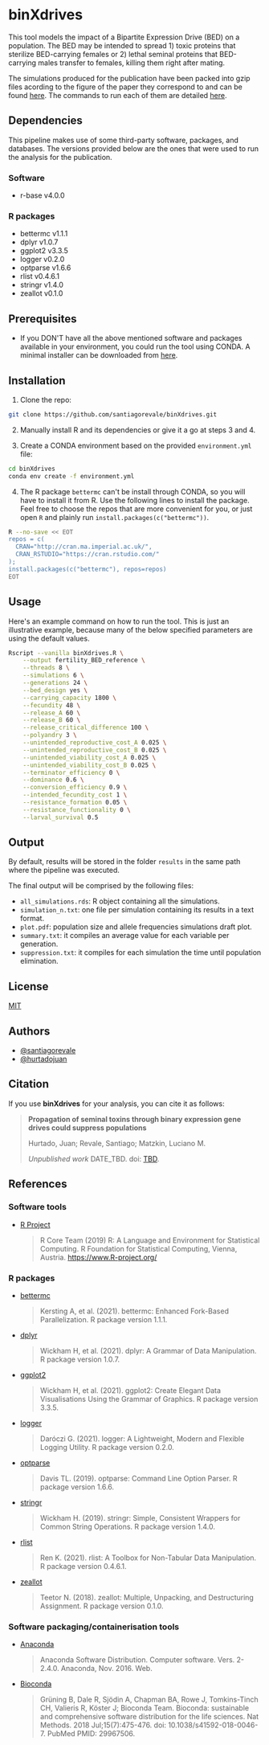 # binXdrives

This tool models the impact of a Bipartite Expression Drive (BED) on a population. The BED may be intended to spread 1) toxic proteins that sterilize BED-carrying females or 2) lethal seminal proteins that BED-carrying males transfer to females, killing them right after mating.

The simulations produced for the publication have been packed into gzip files acording to the figure of the paper they correspond to and can be found [here](simulations/paper/). The commands to run each of them are detailed [here](simulations.md).


## Dependencies

This pipeline makes use of some third-party software, packages, and databases. The versions provided below are the ones that were used to run the analysis for the publication.

### Software

- r-base v4.0.0

### R packages

- bettermc v1.1.1
- dplyr v1.0.7
- ggplot2 v3.3.5
- logger v0.2.0
- optparse v1.6.6
- rlist v0.4.6.1 
- stringr v1.4.0
- zeallot v0.1.0


## Prerequisites

- If you DON'T have all the above mentioned software and packages available in your environment, you could run the tool using CONDA. A minimal installer can be downloaded from [here](https://docs.conda.io/en/latest/miniconda.html).


## Installation

1. Clone the repo:

```bash
git clone https://github.com/santiagorevale/binXdrives.git
```

2. Manually install R and its dependencies or give it a go at steps 3 and 4.

3. Create a CONDA environment based on the provided `environment.yml` file:

```bash
cd binXdrives
conda env create -f environment.yml
```

4. The R package `bettermc` can't be install through CONDA, so you will have to install it from R. Use the following lines to install the package. Feel free to choose the repos that are more convenient for you, or just open `R` and plainly run `install.packages(c("bettermc"))`.

```bash
R --no-save << EOT
repos = c(
  CRAN="http://cran.ma.imperial.ac.uk/",
  CRAN_RSTUDIO="https://cran.rstudio.com/"
);
install.packages(c("bettermc"), repos=repos)
EOT
```

## Usage

Here's an example command on how to run the tool. This is just an illustrative example, because many of the below specified parameters are using the default values.

```bash
Rscript --vanilla binXdrives.R \
    --output fertility_BED_reference \
    --threads 8 \
    --simulations 6 \
    --generations 24 \
    --bed_design yes \
    --carrying_capacity 1800 \
    --fecundity 48 \
    --release_A 60 \
    --release_B 60 \
    --release_critical_difference 100 \
    --polyandry 3 \
    --unintended_reproductive_cost_A 0.025 \
    --unintended_reproductive_cost_B 0.025 \
    --unintended_viability_cost_A 0.025 \
    --unintended_viability_cost_B 0.025 \
    --terminator_efficiency 0 \
    --dominance 0.6 \
    --conversion_efficiency 0.9 \
    --intended_fecundity_cost 1 \
    --resistance_formation 0.05 \
    --resistance_functionality 0 \
    --larval_survival 0.5
```


## Output

By default, results will be stored in the folder `results` in the same path where the pipeline was executed.

The final output will be comprised by the following files:

- `all_simulations.rds`: R object containing all the simulations.
- `simulation_n.txt`: one file per simulation containing its results in a text format.
- `plot.pdf`: population size and allele frequencies simulations draft plot.
- `summary.txt`: it compiles an average value for each variable per generation.
- `suppression.txt`: it compiles for each simulation the time until population elimination.


## License

[MIT](LICENSE)


## Authors

- [@santiagorevale](https://github.com/santiagorevale)
- [@hurtadojuan](https://github.com/hurtadojuan)


## Citation

If you use **binXdrives** for your analysis, you can cite it as follows:

> **Propagation of seminal toxins through binary expression gene drives could suppress populations**
>
> Hurtado, Juan; Revale, Santiago; Matzkin, Luciano M.
>
> _Unpublished work_ DATE_TBD. doi: [TBD]().


## References

### Software tools

* [R Project](https://www.r-project.org/)
    > R Core Team (2019) R: A Language and Environment for Statistical Computing. R Foundation for Statistical Computing, Vienna, Austria. https://www.R-project.org/

### R packages

* [bettermc](https://cran.r-project.org/package=bettermc)
    > Kersting A, et al. (2021). bettermc: Enhanced Fork-Based Parallelization. R package version 1.1.1.

* [dplyr](https://cran.r-project.org/package=dplyr)
    > Wickham H, et al. (2021). dplyr: A Grammar of Data Manipulation. R package version 1.0.7.

* [ggplot2](https://cran.r-project.org/package=ggplot2)
    > Wickham H, et al. (2021). ggplot2: Create Elegant Data Visualisations Using the Grammar of Graphics. R package version 3.3.5.

* [logger](https://cran.r-project.org/package=logger)
    > Daróczi G. (2021). logger: A Lightweight, Modern and Flexible Logging Utility. R package version 0.2.0.

* [optparse](https://CRAN.R-project.org/package=optparse)
    > Davis TL. (2019). optparse: Command Line Option Parser. R package version 1.6.6.

* [stringr](https://CRAN.R-project.org/package=stringr)
    > Wickham H. (2019). stringr: Simple, Consistent Wrappers for Common String Operations. R package version 1.4.0.

* [rlist](https://cran.r-project.org/package=rlist)
    > Ren K. (2021). rlist: A Toolbox for Non-Tabular Data Manipulation. R package version 0.4.6.1.

* [zeallot](https://cran.r-project.org/package=zeallot)
    > Teetor N. (2018). zeallot: Multiple, Unpacking, and Destructuring Assignment. R package version 0.1.0.

### Software packaging/containerisation tools

* [Anaconda](https://anaconda.com)
    > Anaconda Software Distribution. Computer software. Vers. 2-2.4.0. Anaconda, Nov. 2016. Web.

* [Bioconda](https://pubmed.ncbi.nlm.nih.gov/29967506/)
    > Grüning B, Dale R, Sjödin A, Chapman BA, Rowe J, Tomkins-Tinch CH, Valieris R, Köster J; Bioconda Team. Bioconda: sustainable and comprehensive software distribution for the life sciences. Nat Methods. 2018 Jul;15(7):475-476. doi: 10.1038/s41592-018-0046-7. PubMed PMID: 29967506.
